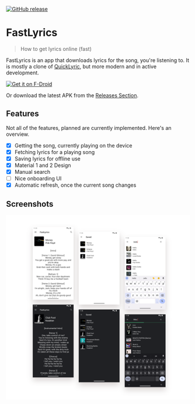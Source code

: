 [![GitHub release](https://img.shields.io/github/v/release/TecCheck/FastLyrics?include_prereleases)](https://github.com/TecCheck/FastLyrics/releases)

# FastLyrics

> How to get lyrics online (fast)

FastLyrics is an app that downloads lyrics for the song, you're listening to. It is mostly a clone of [QuickLyric](https://github.com/QuickLyric/QuickLyric), but more modern and in active development.

[<img src="https://fdroid.gitlab.io/artwork/badge/get-it-on.png"
     alt="Get it on F-Droid"
     height="80">](https://f-droid.org/packages/io.github.teccheck.fastlyrics/)

Or download the latest APK from the [Releases Section](https://github.com/TecCheck/FastLyrics/releases/latest).

## Features
Not all of the features, planned are currently implemented. Here's an overview.

* [x] Getting the song, currently playing on the device
* [x] Fetching lyrics for a playing song
* [x] Saving lyrics for offline use
* [x] Material 1 and 2 Design
* [x] Manual search
* [ ] Nice onboarding UI
* [x] Automatic refresh, once the current song changes

## Screenshots
![](assets/screenshots.svg)
